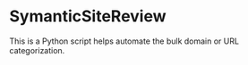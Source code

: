 # SymanticSiteReview
This is a Python script helps automate the bulk domain or URL categorization. 

